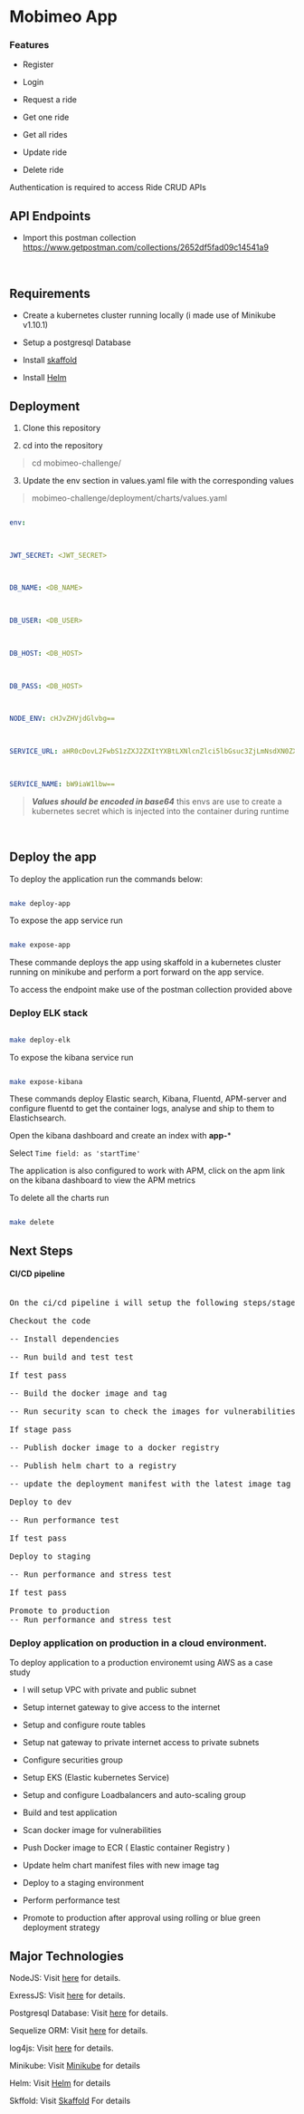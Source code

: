 
# Mobimeo App

  

### Features

  

- Register <br>

  

- Login <br>

  

- Request a ride <br>

  

- Get one ride<br>

  

- Get all rides<br>

  

- Update ride<br>

  

- Delete ride<br>

  

Authentication is required to access Ride CRUD APIs

  
  
  

  

## API Endpoints

  

  

- Import this postman collection https://www.getpostman.com/collections/2652df5fad09c14541a9

  

<br>

  

## Requirements

- Create a kubernetes cluster running locally (i made use of Minikube v1.10.1)

- Setup a postgresql Database

- Install [skaffold](https://skaffold.dev/docs/install/)

- Install [Helm](https://helm.sh/)

  

## Deployment

1. Clone this repository 

2. cd into the repository

  

> cd mobimeo-challenge/

3. Update the env section in values.yaml file with the corresponding values

> mobimeo-challenge/deployment/charts/values.yaml

```yaml

env:

  

JWT_SECRET: <JWT_SECRET>

  

DB_NAME: <DB_NAME>

  

DB_USER: <DB_USER>

  

DB_HOST: <DB_HOST>

  

DB_PASS: <DB_HOST>

  

NODE_ENV: cHJvZHVjdGlvbg==

  

SERVICE_URL: aHR0cDovL2FwbS1zZXJ2ZXItYXBtLXNlcnZlci5lbGsuc3ZjLmNsdXN0ZXIubG9jYWw6ODIwMA==

  

SERVICE_NAME: bW9iaW1lbw==

```

  

>  ***Values should be encoded in base64*** this envs are use to create a kubernetes secret which is injected into the container during runtime

  <br>

## Deploy the app
To deploy the application run the commands below:

```bash

make deploy-app

```

To expose the app service run

```bash

make expose-app

```

These commande deploys the app using skaffold  in a kubernetes cluster running on minikube and perform a port forward on the app service.

To access the endpoint make use of the postman collection provided above

### Deploy ELK stack

```bash

make deploy-elk

```

To expose the kibana service run

  

```bash

make expose-kibana

```

  

These commands deploy Elastic search, Kibana, Fluentd, APM-server and configure fluentd  to get the container logs, analyse and ship to them to Elastichsearch.

  

Open the kibana dashboard and create an index with **app-***

Select `Time field: as 'startTime'`

The application is also configured to work with APM, click on the apm link  on the kibana dashboard to view the APM metrics

To delete all the charts run

```bash

make delete

```

## Next Steps

  

#### CI/CD pipeline

<pre>

On the ci/cd pipeline i will setup the following steps/stages

Checkout the code

-- Install dependencies

-- Run build and test test

If test pass

-- Build the docker image and tag

-- Run security scan to check the images for vulnerabilities (using aqua microscanner)

If stage pass

-- Publish docker image to a docker registry

-- Publish helm chart to a registry

-- update the deployment manifest with the latest image tag

Deploy to dev

-- Run performance test

If test pass

Deploy to staging

-- Run performance and stress test

If test pass

Promote to production
-- Run performance and stress test
</pre>

### Deploy application on production in a cloud environment.

To deploy application to a production environemt using AWS as a case study

  

- I will setup VPC with private and public subnet

- Setup internet gateway to give access to the internet

- Setup and configure route tables

- Setup nat gateway to private internet access to private subnets

- Configure securities group

- Setup EKS (Elastic kubernetes Service)

- Setup and configure Loadbalancers and auto-scaling group

- Build and test application
- Scan docker image for vulnerabilities
- Push Docker image to ECR ( Elastic container Registry )
- Update helm chart manifest files with new image tag
- Deploy to a staging environment
- Perform performance test
- Promote to production after approval using rolling or blue green deployment strategy



## Major Technologies

  

  

NodeJS: Visit [here](https://nodejs.org/en/) for details.

  

  

ExressJS: Visit [here](https://expressjs.com) for details.

  

  

Postgresql Database: Visit [here](https://www.postgresql.org/docs) for details.

  

  

Sequelize ORM: Visit [here](https://sequelize.org/master) for details.

  

  

log4js: Visit [here](https://www.npmjs.com/package/log4js) for details.

Minikube: Visit [Minikube](https://minikube.sigs.k8s.io/docs/start/) for details

Helm: Visit [Helm](https://helm.sh/) for details

Skffold: Visit [Skaffold](https://skaffold.dev/) For details
